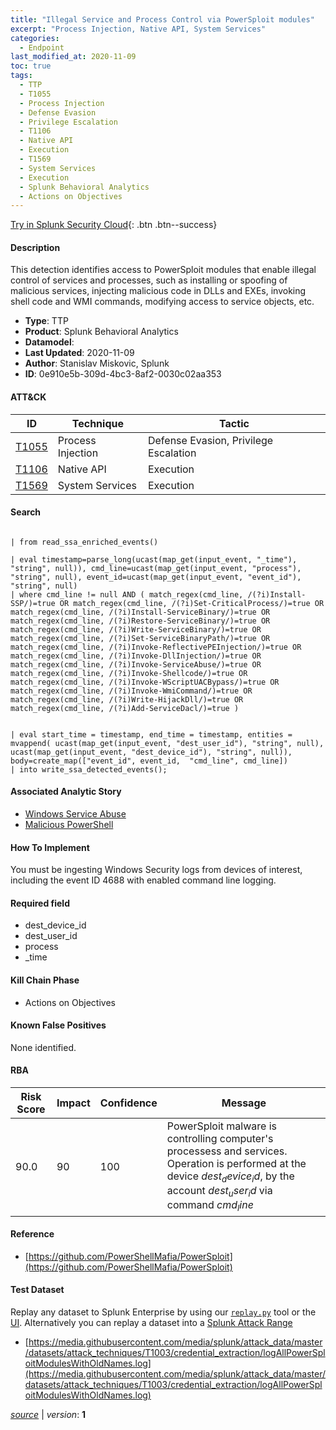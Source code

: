 ```yaml
---
title: "Illegal Service and Process Control via PowerSploit modules"
excerpt: "Process Injection, Native API, System Services"
categories:
  - Endpoint
last_modified_at: 2020-11-09
toc: true
tags:
  - TTP
  - T1055
  - Process Injection
  - Defense Evasion
  - Privilege Escalation
  - T1106
  - Native API
  - Execution
  - T1569
  - System Services
  - Execution
  - Splunk Behavioral Analytics
  - Actions on Objectives
---
```




[Try in Splunk Security Cloud](https://www.splunk.com/en_us/cyber-security.html){: .btn .btn--success}

#### Description

This detection identifies access to PowerSploit modules that enable illegal control of services and processes, such as installing or spoofing of malicious services, injecting malicious code in DLLs and EXEs, invoking shell code and WMI commands, modifying access to service objects, etc.

- **Type**: TTP
- **Product**: Splunk Behavioral Analytics
- **Datamodel**: 
- **Last Updated**: 2020-11-09
- **Author**: Stanislav Miskovic, Splunk
- **ID**: 0e910e5b-309d-4bc3-8af2-0030c02aa353


#### ATT&CK

| ID          | Technique   | Tactic       |
| ----------- | ----------- |--------------|
| [T1055](https://attack.mitre.org/techniques/T1055/) | Process Injection | Defense Evasion, Privilege Escalation |
| [T1106](https://attack.mitre.org/techniques/T1106/) | Native API | Execution |
| [T1569](https://attack.mitre.org/techniques/T1569/) | System Services | Execution |



#### Search

```

| from read_ssa_enriched_events()

| eval timestamp=parse_long(ucast(map_get(input_event, "_time"), "string", null)), cmd_line=ucast(map_get(input_event, "process"), "string", null), event_id=ucast(map_get(input_event, "event_id"), "string", null) 
| where cmd_line != null AND ( match_regex(cmd_line, /(?i)Install-SSP/)=true OR match_regex(cmd_line, /(?i)Set-CriticalProcess/)=true OR match_regex(cmd_line, /(?i)Install-ServiceBinary/)=true OR match_regex(cmd_line, /(?i)Restore-ServiceBinary/)=true OR match_regex(cmd_line, /(?i)Write-ServiceBinary/)=true OR match_regex(cmd_line, /(?i)Set-ServiceBinaryPath/)=true OR match_regex(cmd_line, /(?i)Invoke-ReflectivePEInjection/)=true OR match_regex(cmd_line, /(?i)Invoke-DllInjection/)=true OR match_regex(cmd_line, /(?i)Invoke-ServiceAbuse/)=true OR match_regex(cmd_line, /(?i)Invoke-Shellcode/)=true OR match_regex(cmd_line, /(?i)Invoke-WScriptUACBypass/)=true OR match_regex(cmd_line, /(?i)Invoke-WmiCommand/)=true OR match_regex(cmd_line, /(?i)Write-HijackDll/)=true OR match_regex(cmd_line, /(?i)Add-ServiceDacl/)=true )


| eval start_time = timestamp, end_time = timestamp, entities = mvappend( ucast(map_get(input_event, "dest_user_id"), "string", null), ucast(map_get(input_event, "dest_device_id"), "string", null)), body=create_map(["event_id", event_id,  "cmd_line", cmd_line]) 
| into write_ssa_detected_events();
```

#### Associated Analytic Story
* [Windows Service Abuse](/stories/windows_service_abuse)
* [Malicious PowerShell](/stories/malicious_powershell)


#### How To Implement
You must be ingesting Windows Security logs from devices of interest, including the event ID 4688 with enabled command line logging.

#### Required field
* dest_device_id
* dest_user_id
* process
* _time


#### Kill Chain Phase
* Actions on Objectives


#### Known False Positives
None identified.



#### RBA

| Risk Score  | Impact      | Confidence   | Message      |
| ----------- | ----------- |--------------|--------------|
| 90.0 | 90 | 100 | PowerSploit malware is controlling computer&#39;s processess and services. Operation is performed at the device $dest_device_id$, by the account $dest_user_id$ via command $cmd_line$ |



#### Reference

* [https://github.com/PowerShellMafia/PowerSploit](https://github.com/PowerShellMafia/PowerSploit)



#### Test Dataset
Replay any dataset to Splunk Enterprise by using our [`replay.py`](https://github.com/splunk/attack_data#using-replaypy) tool or the [UI](https://github.com/splunk/attack_data#using-ui).
Alternatively you can replay a dataset into a [Splunk Attack Range](https://github.com/splunk/attack_range#replay-dumps-into-attack-range-splunk-server)

* [https://media.githubusercontent.com/media/splunk/attack_data/master/datasets/attack_techniques/T1003/credential_extraction/logAllPowerSploitModulesWithOldNames.log](https://media.githubusercontent.com/media/splunk/attack_data/master/datasets/attack_techniques/T1003/credential_extraction/logAllPowerSploitModulesWithOldNames.log)



[*source*](https://github.com/splunk/security_content/tree/develop/detections/endpoint/illegal_service_and_process_control_via_powersploit_modules.yml) \| *version*: **1**